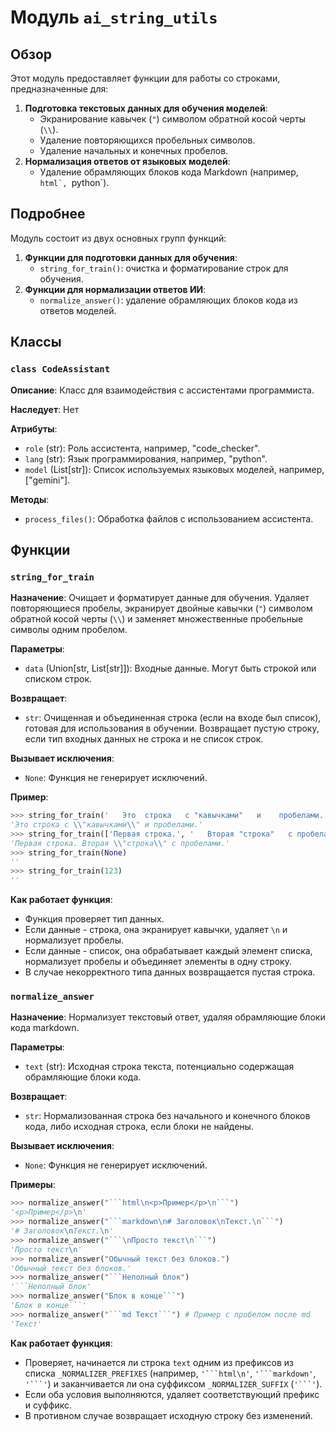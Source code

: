 # Модуль `ai_string_utils`

## Обзор

Этот модуль предоставляет функции для работы со строками, 
предназначенные для:

1.  **Подготовка текстовых данных для обучения моделей**: 
    - Экранирование кавычек (`"`) символом обратной косой черты (`\\`).
    - Удаление повторяющихся пробельных символов.
    - Удаление начальных и конечных пробелов.
2.  **Нормализация ответов от языковых моделей**: 
    - Удаление обрамляющих блоков кода Markdown (например, ````html`, ````python`).

## Подробнее

Модуль состоит из двух основных групп функций:

1.  **Функции для подготовки данных для обучения**: 
    - `string_for_train()`: очистка и форматирование строк для обучения.
2.  **Функции для нормализации ответов ИИ**: 
    - `normalize_answer()`: удаление обрамляющих блоков кода из ответов моделей.

## Классы

### `class CodeAssistant`

**Описание**: Класс для взаимодействия с ассистентами программиста.

**Наследует**: Нет

**Атрибуты**:

-   `role` (str): Роль ассистента, например, "code_checker".
-   `lang` (str): Язык программирования, например, "python".
-   `model` (List[str]): Список используемых языковых моделей, например, ["gemini"].

**Методы**:

-   `process_files()`: Обработка файлов с использованием ассистента.

## Функции

### `string_for_train`

**Назначение**: Очищает и форматирует данные для обучения. Удаляет повторяющиеся пробелы, экранирует двойные кавычки (`"`) символом обратной косой черты (`\\`) и заменяет множественные пробельные символы одним пробелом.

**Параметры**:

-   `data` (Union[str, List[str]]): Входные данные. Могут быть строкой или списком строк.

**Возвращает**:

-   `str`: Очищенная и объединенная строка (если на входе был список), готовая для использования в обучении. Возвращает пустую строку, если тип входных данных не строка и не список строк.

**Вызывает исключения**:

-   `None`: Функция не генерирует исключений.

**Пример**:

```python
>>> string_for_train('   Это  строка   с "кавычками"   и    пробелами. ')
'Это строка с \\"кавычками\\" и пробелами.'
>>> string_for_train(['Первая строка.', '   Вторая "строка"   с пробелами.'])
'Первая строка. Вторая \\"строка\\" с пробелами.'
>>> string_for_train(None)
''
>>> string_for_train(123)
''
```

**Как работает функция**:

-   Функция проверяет тип данных.
-   Если данные - строка, она экранирует кавычки, удаляет `\n` и нормализует пробелы.
-   Если данные - список, она обрабатывает каждый элемент списка, нормализует пробелы и объединяет элементы в одну строку.
-   В случае некорректного типа данных возвращается пустая строка.

### `normalize_answer`

**Назначение**: Нормализует текстовый ответ, удаляя обрамляющие блоки кода markdown.

**Параметры**:

-   `text` (str): Исходная строка текста, потенциально содержащая обрамляющие блоки кода.

**Возвращает**:

-   `str`: Нормализованная строка без начального и конечного блоков кода, либо исходная строка, если блоки не найдены.

**Вызывает исключения**:

-   `None`: Функция не генерирует исключений.

**Примеры**:

```python
>>> normalize_answer("```html\n<p>Пример</p>\n```")
'<p>Пример</p>\n'
>>> normalize_answer("```markdown\n# Заголовок\nТекст.\n```")
'# Заголовок\nТекст.\n'
>>> normalize_answer("```\nПросто текст\n```")
'Просто текст\n'
>>> normalize_answer("Обычный текст без блоков.")
'Обычный текст без блоков.'
>>> normalize_answer("```Неполный блок")
'```Неполный блок'
>>> normalize_answer("Блок в конце```")
'Блок в конце```'
>>> normalize_answer("```md Текст```") # Пример с пробелом после md
'Текст'
```

**Как работает функция**:

-   Проверяет, начинается ли строка `text` одним из префиксов из списка `_NORMALIZER_PREFIXES` (например, `'```html\n'`, `'```markdown'`, `'```'`) и заканчивается ли она суффиксом `_NORMALIZER_SUFFIX` (`'```'`).
-   Если оба условия выполняются, удаляет соответствующий префикс и суффикс.
-   В противном случае возвращает исходную строку без изменений.